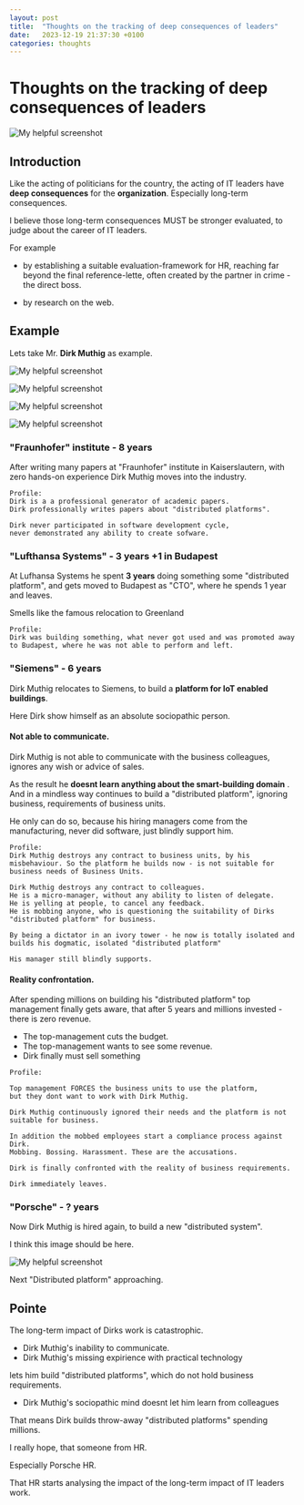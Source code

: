 ```yaml
---
layout: post
title:  "Thoughts on the tracking of deep consequences of leaders"
date:   2023-12-19 21:37:30 +0100
categories: thoughts
---
```


# Thoughts on the tracking of deep consequences of leaders

![My helpful screenshot](https://opheliechiehchou95.github.io/ablog/assets/2023-12-19-my-thoughts-1.png)


## Introduction 

Like the acting of politicians for the country,
the acting of IT leaders have **deep consequences** for the **organization**. Especially long-term consequences.

I believe those long-term consequences MUST be stronger evaluated, 
to judge about the career of IT leaders.

For example 
- by establishing a suitable evaluation-framework for HR, reaching far beyond the final reference-lette, often created by the partner in crime - the direct boss. 

- by research on the web.


## Example 

Lets take Mr. **Dirk Muthig** as example.

![My helpful screenshot](https://opheliechiehchou95.github.io/ablog/assets/1.png)

![My helpful screenshot](https://opheliechiehchou95.github.io/ablog/assets/2.png)

![My helpful screenshot](https://opheliechiehchou95.github.io/ablog/assets/3.png)

![My helpful screenshot](https://opheliechiehchou95.github.io/ablog/assets/4.png)


### "Fraunhofer" institute - 8 years

After writing many papers at "Fraunhofer" institute in Kaiserslautern, 
with zero hands-on experience 
Dirk Muthig moves into the industry.

```
Profile:
Dirk is a a professional generator of academic papers.
Dirk professionally writes papers about "distributed platforms".

Dirk never participated in software development cycle, 
never demonstrated any ability to create sofware.

```

### "Lufthansa Systems" - 3 years +1 in Budapest

At Lufhansa Systems he spent **3 years** doing something some "distributed platform",
and gets moved to Budapest as "CTO", where he spends 1 year and leaves.

Smells like the famous relocation to Greenland

```
Profile:
Dirk was building something, what never got used and was promoted away to Budapest, where he was not able to perform and left.

```


### "Siemens" - 6 years

Dirk Muthig relocates to Siemens, to build a **platform for IoT enabled buildings**.

Here Dirk show himself as an absolute sociopathic person.


#### Not able to communicate.

Dirk Muthig is not able to communicate with the business colleagues, ignores any wish or advice of sales.

As the result he **doesnt learn anything about the smart-building domain** .
And in a mindless way continues to build a "distributed platform", ignoring business, requirements of business units.

He only can do so, because his hiring managers come from the manufacturing, never did software, just blindly support him.


```
Profile:
Dirk Muthig destroys any contract to business units, by his misbehaviour. So the platform he builds now - is not suitable for business needs of Business Units.

Dirk Muthig destroys any contract to colleagues.
He is a micro-manager, without any ability to listen of delegate.
He is yelling at people, to cancel any feedback.
He is mobbing anyone, who is questioning the suitability of Dirks "distributed platform" for business. 

By being a dictator in an ivory tower - he now is totally isolated and builds his dogmatic, isolated "distributed platform"

His manager still blindly supports.

```


#### Reality confrontation.

After spending millions on building his "distributed platform" top management finally gets aware, that after 5 years and millions invested - there is zero revenue.

- The top-management cuts the budget.
- The top-management wants to see some revenue.
- Dirk finally must sell something

```
Profile:

Top management FORCES the business units to use the platform, 
but they dont want to work with Dirk Muthig.

Dirk Muthig continuously ignored their needs and the platform is not suitable for business.

In addition the mobbed employees start a compliance process against Dirk. 
Mobbing. Bossing. Harassment. These are the accusations.

Dirk is finally confronted with the reality of business requirements.

Dirk immediately leaves.
```


### "Porsche" - ? years

Now Dirk Muthig is hired again, to build a new "distributed system".


I think this image should be here.

![My helpful screenshot](https://opheliechiehchou95.github.io/ablog/assets/dirk-muthig-porsche.png)

Next "Distributed platform" approaching.


## Pointe

The long-term impact of Dirks work is catastrophic.

- Dirk Muthig's inability to communicate.
- Dirk Muthig's missing expirience with practical technology

lets him build "distributed platforms", which do not hold business requirements.

- Dirk Muthig's sociopathic mind doesnt let him learn from colleagues

That means Dirk builds throw-away "distributed platforms" spending millions.


I really hope, that someone from HR.

Especially Porsche HR.

That HR starts analysing the impact of the long-term impact of IT leaders work.

